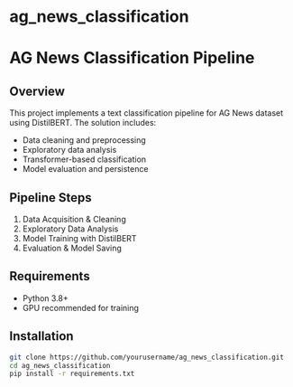 # ag_news_classification

# AG News Classification Pipeline

## Overview
This project implements a text classification pipeline for AG News dataset using DistilBERT. The solution includes:
- Data cleaning and preprocessing
- Exploratory data analysis
- Transformer-based classification
- Model evaluation and persistence

## Pipeline Steps
1. Data Acquisition & Cleaning
2. Exploratory Data Analysis
3. Model Training with DistilBERT
4. Evaluation & Model Saving

## Requirements
- Python 3.8+
- GPU recommended for training

## Installation
```bash
git clone https://github.com/yourusername/ag_news_classification.git
cd ag_news_classification
pip install -r requirements.txt
